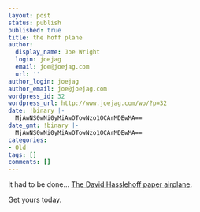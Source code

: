 ```yaml
---
layout: post
status: publish
published: true
title: the hoff plane
author:
  display_name: Joe Wright
  login: joejag
  email: joe@joejag.com
  url: ''
author_login: joejag
author_email: joe@joejag.com
wordpress_id: 32
wordpress_url: http://www.joejag.com/wp/?p=32
date: !binary |-
  MjAwNS0wNi0yMiAwOTowNzo1OCArMDEwMA==
date_gmt: !binary |-
  MjAwNS0wNi0yMiAwOTowNzo1OCArMDEwMA==
categories:
- Old
tags: []
comments: []
---
```

<p>It had to be done...  <a href="http://www.knight-foundation.com/hoffplane.html">The David Hasslehoff paper airplane</a>.</p>
<p>Get yours today.</p>
